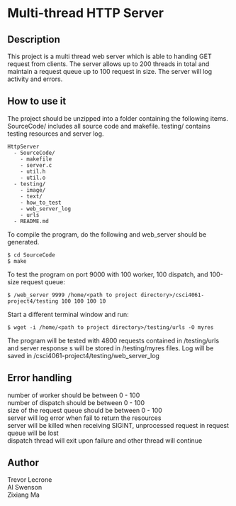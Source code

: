 # Multi-thread HTTP Server
## Description
This project is a multi thread web server which is able to handing GET request from clients.
The server allows up to 200 threads in total and maintain a request queue up to 100 request in size. The server will log activity and errors.
## How to use it
The project should be unzipped into a folder containing the following items.
SourceCode/ includes all source code and makefile. testing/ contains testing resources and server log.
```
HttpServer
  - SourceCode/
    - makefile
    - server.c
    - util.h
    - util.o
  - testing/
    - image/
    - text/
    - how_to_test
    - web_server_log
    - urls
  - README.md
```
To compile the program, do the following and web_server should be generated.
```
$ cd SourceCode
$ make
```
To test the program on port 9000 with 100 worker, 100 dispatch, and 100-size request queue:
```
$ /web_server 9999 /home/<path to project directory>/csci4061-project4/testing 100 100 100 10
```
Start a different terminal window and run:
```
$ wget -i /home/<path to project directory>/testing/urls -O myres
```
The program will be tested with 4800 requests contained in /testing/urls and server response s will be stored in /testing/myres files.
Log will be saved in /csci4061-project4/testing/web_server_log

## Error handling
number of worker should be between 0 - 100   
number of dispatch should be between 0 - 100   
size of the request queue should be between 0 - 100   
server will log error when fail to return the resources    
server will be killed when receiving SIGINT, unprocessed request in request queue will be lost     
dispatch thread will exit upon failure and other thread will continue   

## Author
Trevor Lecrone   
Al Swenson   
Zixiang Ma    
